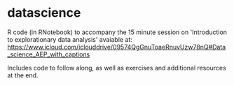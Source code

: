 # datascience

R code (in RNotebook) to accompany the 15 minute session on 'Introduction to explorationary data analysis' avaiable at: https://www.icloud.com/iclouddrive/09574QgGnuToaeRnuvUzw78nQ#Data_science_AEP_with_captions 

Includes code to follow along, as well as exercises and additional resources at the end.
